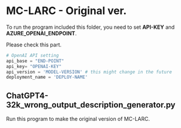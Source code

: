 # MC-LARC - Original ver.

To run the program included this folder, you need to set **API-KEY** and **AZURE_OPENAI_ENDPOINT**.

Please check this part.

```python
# OpenAI API setting
api_base = "END-POINT"
api_key= "OPENAI-KEY"
api_version = 'MODEL-VERSION' # this might change in the future
deployment_name = 'DEPLOY-NAME'
```

## ChatGPT4-32k_wrong_output_description_generator.py

Run this program to make the original version of MC-LARC.